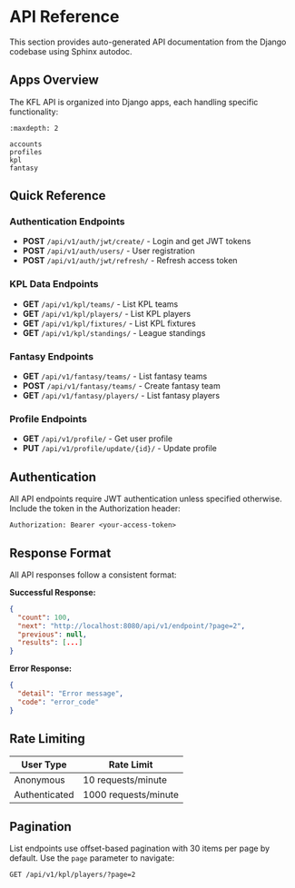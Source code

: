 # API Reference

This section provides auto-generated API documentation from the Django codebase using Sphinx autodoc.

## Apps Overview

The KFL API is organized into Django apps, each handling specific functionality:

```{toctree}
:maxdepth: 2

accounts
profiles
kpl
fantasy
```

## Quick Reference

### Authentication Endpoints
- **POST** `/api/v1/auth/jwt/create/` - Login and get JWT tokens
- **POST** `/api/v1/auth/users/` - User registration
- **POST** `/api/v1/auth/jwt/refresh/` - Refresh access token

### KPL Data Endpoints
- **GET** `/api/v1/kpl/teams/` - List KPL teams
- **GET** `/api/v1/kpl/players/` - List KPL players
- **GET** `/api/v1/kpl/fixtures/` - List KPL fixtures
- **GET** `/api/v1/kpl/standings/` - League standings

### Fantasy Endpoints
- **GET** `/api/v1/fantasy/teams/` - List fantasy teams
- **POST** `/api/v1/fantasy/teams/` - Create fantasy team
- **GET** `/api/v1/fantasy/players/` - List fantasy players

### Profile Endpoints
- **GET** `/api/v1/profile/` - Get user profile
- **PUT** `/api/v1/profile/update/{id}/` - Update profile

## Authentication

All API endpoints require JWT authentication unless specified otherwise. Include the token in the Authorization header:

```
Authorization: Bearer <your-access-token>
```

## Response Format

All API responses follow a consistent format:

**Successful Response:**
```json
{
  "count": 100,
  "next": "http://localhost:8080/api/v1/endpoint/?page=2",
  "previous": null,
  "results": [...]
}
```

**Error Response:**
```json
{
  "detail": "Error message",
  "code": "error_code"
}
```

## Rate Limiting

| User Type | Rate Limit |
|-----------|------------|
| Anonymous | 10 requests/minute |
| Authenticated | 1000 requests/minute |

## Pagination

List endpoints use offset-based pagination with 30 items per page by default. Use the `page` parameter to navigate:

```
GET /api/v1/kpl/players/?page=2
```
